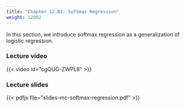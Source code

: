 ```yaml
---
title: "Chapter 12.02: Softmax Regression"
weight: 12002
---
```

In this section, we introduce softmax regression as a generalization of logistic regression. 

<!--more-->

### Lecture video

{{< video id="cgQUG-ZWPL8" >}}

### Lecture slides

{{< pdfjs file="slides-mc-softmax-regression.pdf" >}}
